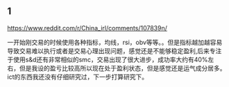 
## 1
https://www.reddit.com/r/China_irl/comments/107839n/

一开始刚交易的时候使用各种指标，均线，rsi，obv等等。。但是指标越加越容易导致交易难以执行或者是交易心理出现问题，感觉还是不能够稳定盈利,后来专注于使用s&d还有非常相似的smc，交易出现了很大进步，成功率大约有40%左右，但是我设的盈亏比较高所以现在处于盈利状态，但是感觉还是运气成分居多。ict的东西我还没有仔细研究过，下一步打算研究下。